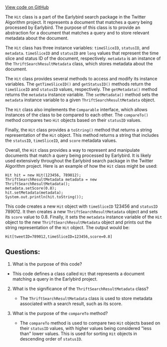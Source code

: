 [View code on GitHub](https://github.com/misbahsy/the-algorithm/src/java/com/twitter/search/earlybird/search/Hit.java)

The `Hit` class is a part of the Earlybird search package in the Twitter Algorithm project. It represents a document that matches a query being processed by Earlybird. The purpose of this class is to provide an abstraction for a document that matches a query and to store relevant metadata about the document.

The `Hit` class has three instance variables: `timeSliceID`, `statusID`, and `metadata`. `timeSliceID` and `statusID` are `long` values that represent the time slice and status ID of the document, respectively. `metadata` is an instance of the `ThriftSearchResultMetadata` class, which stores metadata about the document.

The `Hit` class provides several methods to access and modify its instance variables. The `getTimeSliceID()` and `getStatusID()` methods return the `timeSliceID` and `statusID` values, respectively. The `getMetadata()` method returns the `metadata` instance variable. The `setMetadata()` method sets the `metadata` instance variable to a given `ThriftSearchResultMetadata` object.

The `Hit` class also implements the `Comparable` interface, which allows instances of the class to be compared to each other. The `compareTo()` method compares two `Hit` objects based on their `statusID` values.

Finally, the `Hit` class provides a `toString()` method that returns a string representation of the `Hit` object. This method returns a string that includes the `statusID`, `timeSliceID`, and `score` metadata values.

Overall, the `Hit` class provides a way to represent and manipulate documents that match a query being processed by Earlybird. It is likely used extensively throughout the Earlybird search package in the Twitter Algorithm project. Here is an example of how the `Hit` class might be used:

```
Hit hit = new Hit(123456, 789012);
ThriftSearchResultMetadata metadata = new ThriftSearchResultMetadata();
metadata.setScore(0.8);
hit.setMetadata(metadata);
System.out.println(hit.toString());
```

This code creates a new `Hit` object with `timeSliceID` 123456 and `statusID` 789012. It then creates a new `ThriftSearchResultMetadata` object and sets its `score` value to 0.8. Finally, it sets the `metadata` instance variable of the `Hit` object to the new `ThriftSearchResultMetadata` object and prints out the string representation of the `Hit` object. The output would be:

```
Hit[tweetID=789012,timeSliceID=123456,score=0.8]
```
## Questions: 
 1. What is the purpose of this code?
   - This code defines a class called `Hit` that represents a document matching a query in the Earlybird project.

2. What is the significance of the `ThriftSearchResultMetadata` class?
   - The `ThriftSearchResultMetadata` class is used to store metadata associated with a search result, such as its score.

3. What is the purpose of the `compareTo` method?
   - The `compareTo` method is used to compare two `Hit` objects based on their `statusID` values, with higher values being considered "less than" lower values. This is used for sorting `Hit` objects in descending order of `statusID`.